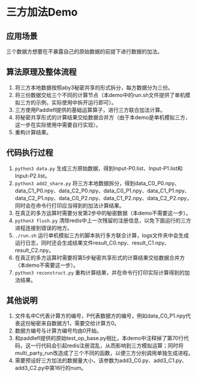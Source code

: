 # 三方加法Demo

## 应用场景

三个数据方想要在不暴露自己的原始数据的前提下进行数据的加法。

## 算法原理及整体流程

1. 将三方本地数据按照aby3秘密共享的形式拆分，每方数据分为三份。
2. 将三份数据交给三个不同的计算节点（本demo中的run.sh文件提供了单机模拟三方的示例，实际使用中拆开运行即可）。
3. 三方使用Paddlefl提供的基础运算算子，进行三方联合加法计算。
4. 将秘密共享形式的计算结果交给数据合并方（由于本demo是单机模拟三方，这一步在实际使用中需要自行实现）。
5. 重构计算结果。

## 代码执行过程

1. `python3 data.py` 生成三方原始数据，得到Input-P0.list、Input-P1.list和Input-P2.list。
2. `python3 add2_share.py` 将三方本地数据拆分，得到data_C0_P0.npy、data_C1_P0.npy、data_C2_P0.npy、data_C0_P1.npy、data_C1_P1.npy、data_C2_P1.npy、data_C0_P2.npy、data_C1_P2.npy、data_C2_P2.npy，同时会在命令行打印应当得到的加法计算结果。
3. 在真正的多方运算时需要分发第2步中的秘密数据（本demo不需要这一步）。
4. `python3 flush.py` 清除redis中上一次残留的注册信息，以免下面运行的三方进程连接到错误的地方。
5. `./run.sh` 运行单机模拟三方的脚本执行多方联合计算，logs文件夹中会生成运行日志，同时还会生成结果文件result_C0.npy、result_C1.npy、result_C2.npy。
6. 在真正的多方运算时需要将第5步秘密共享形式的计算结果交给数据合并方（本demo不需要这一步）。
7. `python3 reconstruct.py` 重构计算结果，并在命令行打印实际计算得到的加法结果。

## 其他说明

1. 文件名中C代表计算方的编号，P代表数据方的编号，例如data_C0_P1.npy代表这份秘密来自数据方1，需要交给计算方0。
2. 数据方编号与计算方编号均由0开始。
3. 和paddlefl提供的原始test_op_base.py相比，本demo中注释掉了第70行代码，这一行代码会引起redis注册混乱，从而影响到三方模拟运算；同时将multi_party_run改造成了三个不同的函数，以便三方分别调用单独生成进程。
4. 需要预设好三方加法的数据量大小，该参数为add3_C0.py、add3_C1.py、add3_C2.py中第16行的num。
